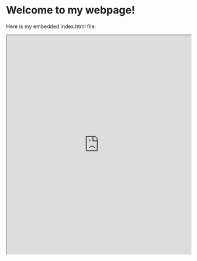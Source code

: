 
<!DOCTYPE html>
<html>
<head>
	<title>My Webpage</title>
</head>
<body>
	<h1>Welcome to my webpage!</h1>
	<p>Here is my embedded index.html file:</p>
	<iframe src="https://omarziyada1.github.io/Lotto-Spiel/index.html" width="100%" height="600"></iframe>
</body>
</html>
